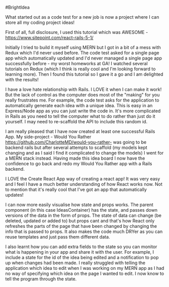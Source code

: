 #BrightIdea

What started out as a code test for a new job is now a project where I can store all my coding project ideas!

First of all, full disclosure, I used this tutorial which was AWESOME - https://www.sitepoint.com/react-rails-5-1/

Initially I tried to build it myself using MERN but I got in a bit of a mess with Redux which I'd never used before. The code test asked for a single page app which automatically updated and I'd never managed a single page app successfully before - my worst homeworks at GA! I watched several tutorials on Redux (which I think is really cool and I'm looking forward to learning more).  Then I found this tutorial so I gave it a go and I am delighted with the results!

I have a love hate relationship with Rails. I LOVE it when I can make it work! But the lack of control as the computer does most of the "making" for you really frustrates me.  For example, the code test asks for the application to automatically generate each idea with a unique idea.  This is easy in an Express/Node app as you can just write the code in.  It's more complicated in Rails as you need to tell the computer what to do rather than just do it yourself.  I may need to re-scaffold the API to include this random id.

I am really pleased that I have now created at least one successful Rails App. My side-project - Would You Rather https://github.com/CharlotteMD/would-you-rather- was going to be backend rails but after several attempts to scaffold (my models kept changing and as I said I find it complicated to change the models) I went for a MERN stack instead.  Having made this idea board I now have the confidence to go back and redo my Would You Rather app with a Rails backend.

I LOVE the Create React App way of creating a react app! It was very easy and I feel I have a much better understanding of how React works now.  Not to mention that it's really cool that I've got an app that automatically updates!

I can now more easily visualise how state and props works. The parent component (in this case IdeasContainer) has the state, and passes down versions of the data in the form of props.  The state of data can change (be deleted, updated or added to) but props cant and that's how React only refreshes the parts of the page that have been changed by changing the info that is passed to props. It also makes the code much DRYer as you can reuse templates and just pass them different data.

I also learnt how you can add extra fields to the state so you can monitor what is happening in your app and share it with the user.  For example, I include a state for the id of the idea being edited and a notification to pop up when changes had been made.  I really struggled with telling the application which idea to edit when I was working on my MERN app as I had no way of specifying which idea on the page I wanted to edit. I now know to tell the program through the state.
